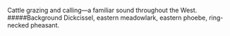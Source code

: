 Cattle grazing and calling—a familiar sound throughout the West.
#####Background
Dickcissel, eastern meadowlark, eastern phoebe, ring-necked pheasant.
